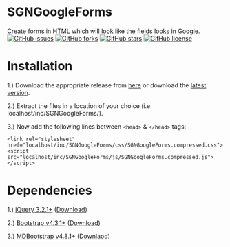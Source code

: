 # SGNGoogleForms
Create forms in HTML which will look like the fields looks in Google.
[![GitHub issues](https://img.shields.io/github/issues/SagnikGanguly96/SGNGoogleForms)](https://github.com/SagnikGanguly96/SGNGoogleForms/issues)
[![GitHub forks](https://img.shields.io/github/forks/SagnikGanguly96/SGNGoogleForms)](https://github.com/SagnikGanguly96/SGNGoogleForms/network)
[![GitHub stars](https://img.shields.io/github/stars/SagnikGanguly96/SGNGoogleForms)](https://github.com/SagnikGanguly96/SGNGoogleForms/stargazers)
[![GitHub license](https://img.shields.io/github/license/SagnikGanguly96/SGNGoogleForms)](https://github.com/SagnikGanguly96/SGNGoogleForms)

Installation
===
1.) Download the appropriate release from [here](https://github.com/SagnikGanguly96/SGNGoogleForms/releases) or download the [latest version](https://github.com/SagnikGanguly96/SGNGoogleForms/releases/latest).

2.) Extract the files in a location of your choice (i.e. localhost/inc/SGNGoogleForms/).

3.) Now add the following lines between `<head>` & `</head>` tags:
```
<link rel="stylesheet" href="localhost/inc/SGNGoogleForms/css/SGNGoogleForms.compressed.css">
<script src="localhost/inc/SGNGoogleForms/js/SGNGoogleForms.compressed.js"></script>
```

# Dependencies
1.) [jQuery 3.2.1+](https://jquery.com/download/) ([Download](https://code.jquery.com/jquery-3.4.1.min.js))

2.) [Bootstrap v4.3.1+](https://getbootstrap.com/docs/4.3/getting-started/download/) ([Download](https://github.com/twbs/bootstrap/releases/download/v4.3.1/bootstrap-4.3.1-dist.zip))

3.) [MDBootstrap v4.8.1+](https://mdbootstrap.com/docs/jquery/getting-started/download/) ([Downlaod](https://mdbootstrap.com/download/mdb-jquery/mdb-free/48889ae88b960e0b6c0/MDB-Free_4.8.8.zip))

